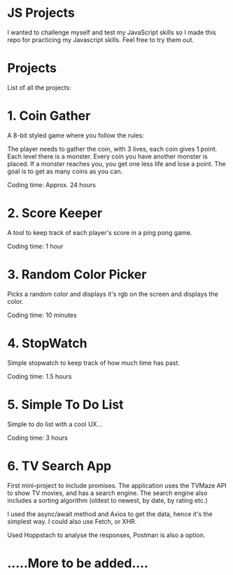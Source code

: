 # JS Projects

I wanted to challenge myself and test my JavaScript skills so I made this repo for practicing my Javascript skills. Feel free to try them out.

# Projects

List of all the projects:

# 1. Coin Gather

A 8-bit styled game where you follow the rules:

The player needs to gather the coin, with 3 lives, each coin gives 1
point.
Each level there is a monster. Every coin you have another monster
is placed.
If a monster reaches you, you get one less life and lose a point.
The goal is to get as many coins as you can.

Coding time: Approx. 24 hours

# 2. Score Keeper

A tool to keep track of each player's score in a ping pong game.

Coding time: 1 hour

# 3. Random Color Picker

Picks a random color and displays it's rgb on the screen and displays the color.

Coding time: 10 minutes

# 4. StopWatch

Simple stopwatch to keep track of how much time has past.

Coding time: 1.5 hours

# 5. Simple To Do List

Simple to do list with a cool UX...

Coding time: 3 hours

# 6. TV Search App

First mini-project to include promises. The application uses the TVMaze API to show TV movies, and has a search engine. The search engine also includes a sorting algorithm (oldest to newest, by date, by rating etc.)

I used the async/await method and Axios to get the data, hence it's the simplest way. I could also use Fetch, or XHR.

Used Hoppstach to analyse the responses, Postman is also a option.

# .....More to be added....
